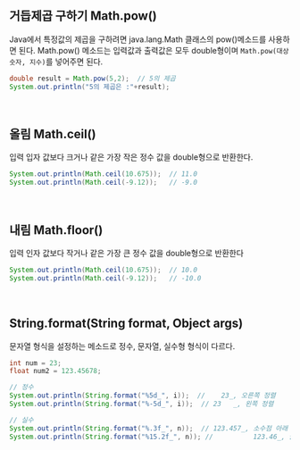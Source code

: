 ## 거듭제곱 구하기 Math.pow()
Java에서 특정값의 제곱을 구하려면 java.lang.Math 클래스의 pow()메소드를 사용하면 된다. Math.pow() 메소드는 입력값과 출력값은 모두 double형이며 `Math.pow(대상숫자, 지수)`를 넣어주면 된다.
```java
double result = Math.pow(5,2);  // 5의 제곱
System.out.println("5의 제곱은 :"+result);
```
<br>

## 올림 Math.ceil()
입력 입자 값보다 크거나 같은 가장 작은 정수 값을 double형으로 반환한다. 
```java
System.out.println(Math.ceil(10.675));  // 11.0
System.out.println(Math.ceil(-9.12));   // -9.0
```
<br>

## 내림 Math.floor()
입력 인자 값보다 작거나 같은 가장 큰 정수 값을 double형으로 반환한다
```java
System.out.println(Math.ceil(10.675));  // 10.0
System.out.println(Math.ceil(-9.12));   // -10.0
```
<br>

## String.format(String format, Object args)
문자열 형식을 설정하는 메소드로 정수, 문자열, 실수형 형식이 다르다.
```java
int num = 23;
float num2 = 123.45678;

// 정수 
System.out.println(String.format("%5d_", i));  //    23_, 오른쪽 정렬
System.out.println(String.format("%-5d_", i));  // 23   _, 왼쪽 정렬

// 실수
System.out.println(String.format("%.3f_", n));  // 123.457_, 소수점 아래 3자로 나타냄
System.out.println(String.format("%15.2f_", n)); //          123.46_, 글자 길이 15, 소수점 아래 2자로 나타냄
```
